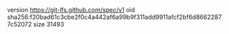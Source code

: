 version https://git-lfs.github.com/spec/v1
oid sha256:f20bad61c3cbe2f0c4a442af6a99b9f311add9911afcf2bf6d86622877c52072
size 31493
